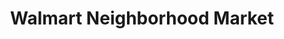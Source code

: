 ---
title: "Walmart Neighborhood Market"
url: /prairieville/walmart-neighborhood-market/
shop: supermarket
---